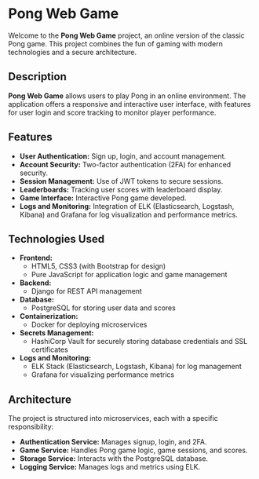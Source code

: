 # Pong Web Game

Welcome to the **Pong Web Game** project, an online version of the classic Pong game. This project combines the fun of gaming with modern technologies and a secure architecture.

## Description

**Pong Web Game** allows users to play Pong in an online environment. The application offers a responsive and interactive user interface, with features for user login and score tracking to monitor player performance.

## Features

- **User Authentication:** Sign up, login, and account management.
- **Account Security:** Two-factor authentication (2FA) for enhanced security.
- **Session Management:** Use of JWT tokens to secure sessions.
- **Leaderboards:** Tracking user scores with leaderboard display.
- **Game Interface:** Interactive Pong game developed.
- **Logs and Monitoring:** Integration of ELK (Elasticsearch, Logstash, Kibana) and Grafana for log visualization and performance metrics.

## Technologies Used

- **Frontend:** 
  - HTML5, CSS3 (with Bootstrap for design)
  - Pure JavaScript for application logic and game management
- **Backend:** 
  - Django for REST API management
- **Database:** 
  - PostgreSQL for storing user data and scores
- **Containerization:** 
  - Docker for deploying microservices
- **Secrets Management:** 
  - HashiCorp Vault for securely storing database credentials and SSL certificates
- **Logs and Monitoring:** 
  - ELK Stack (Elasticsearch, Logstash, Kibana) for log management
  - Grafana for visualizing performance metrics

## Architecture

The project is structured into microservices, each with a specific responsibility:

- **Authentication Service:** Manages signup, login, and 2FA.
- **Game Service:** Handles Pong game logic, game sessions, and scores.
- **Storage Service:** Interacts with the PostgreSQL database.
- **Logging Service:** Manages logs and metrics using ELK.
